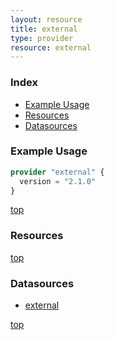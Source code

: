 ```yaml
---
layout: resource
title: external
type: provider
resource: external
---
```


### Index

- [Example Usage](#example-usage)
- [Resources](#resources)
- [Datasources](#datasources)

### Example Usage

```terraform
provider "external" {
  version = "2.1.0"
}
```

[top](#index)

### Resources



[top](#index)

### Datasources


- [external](./d/external.md)


[top](#index)